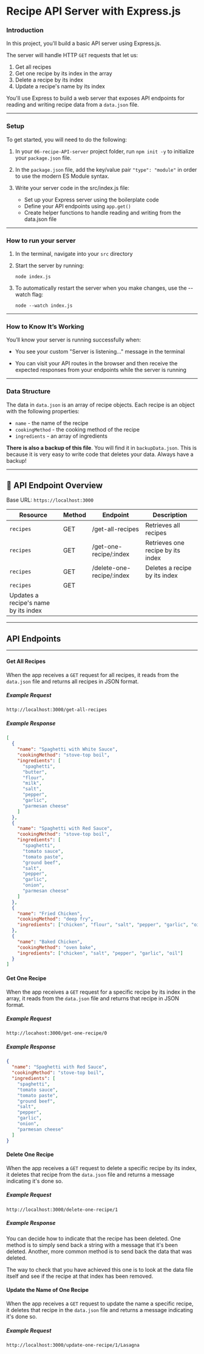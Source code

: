 # Recipe API Server with Express.js

### Introduction

In this project, you'll build a basic API server using Express.js.

The server will handle HTTP `GET` requests that let us:

1. Get all recipes
2. Get one recipe by its index in the array
3. Delete a recipe by its index
4. Update a recipe's name by its index

You'll use Express to build a web server that exposes API endpoints for reading and writing recipe data from a `data.json` file.

---

### Setup

To get started, you will need to do the following:

1. In your `06-recipe-API-server` project folder, run `npm init -y` to initialize your `package.json` file.
2. In the `package.json` file, add the key/value pair `"type": "module"` in order to use the modern ES Module syntax.
3. Write your server code in the src/index.js file:

   - Set up your Express server using the boilerplate code
   - Define your API endpoints using `app.get()`
   - Create helper functions to handle reading and writing from the data.json file

---

### How to run your server

1. In the terminal, navigate into your `src` directory
2. Start the server by running:

   `node index.js`

3. To automatically restart the server when you make changes, use the --watch flag:

   `node --watch index.js`

---

### How to Know It’s Working

You’ll know your server is running successfully when:

- You see your custom "Server is listening..." message in the terminal

- You can visit your API routes in the browser and then receive the expected responses from your endpoints while the server is running

---

### Data Structure

The data in `data.json` is an array of recipe objects. Each recipe is an object with the following properties:

- `name` - the name of the recipe
- `cookingMethod` - the cooking method of the recipe
- `ingredients` - an array of ingredients

**There is also a backup of this file**. You will find it in `backupData.json`. This is because it is very easy to write code that deletes your data. Always have a backup!

---

## 📘 API Endpoint Overview

Base URL: `https://localhost:3000`

| Resource                             | Method | Endpoint                  | Description                       |
| ------------------------------------ | ------ | ------------------------- | --------------------------------- |
| `recipes`                            | GET    | /get-all-recipes          | Retrieves all recipes             |
| `recipes`                            | GET    | /get-one-recipe/:index    | Retrieves one recipe by its index |
| `recipes`                            | GET    | /delete-one-recipe/:index | Deletes a recipe by its index     |
| `recipes`                            | GET    |
| Updates a recipe's name by its index |

---

## API Endpoints

---

#### Get All Recipes

When the app receives a `GET` request for all recipes, it reads from the `data.json` file and returns all recipes in JSON format.

##### Example Request

`http://localhost:3000/get-all-recipes`

##### Example Response

```json
[
  {
    "name": "Spaghetti with White Sauce",
    "cookingMethod": "stove-top boil",
    "ingredients": [
      "spaghetti",
      "butter",
      "flour",
      "milk",
      "salt",
      "pepper",
      "garlic",
      "parmesan cheese"
    ]
  },
  {
    "name": "Spaghetti with Red Sauce",
    "cookingMethod": "stove-top boil",
    "ingredients": [
      "spaghetti",
      "tomato sauce",
      "tomato paste",
      "ground beef",
      "salt",
      "pepper",
      "garlic",
      "onion",
      "parmesan cheese"
    ]
  },
  {
    "name": "Fried Chicken",
    "cookingMethod": "deep fry",
    "ingredients": ["chicken", "flour", "salt", "pepper", "garlic", "oil"]
  },
  {
    "name": "Baked Chicken",
    "cookingMethod": "oven bake",
    "ingredients": ["chicken", "salt", "pepper", "garlic", "oil"]
  }
]
```

#### Get One Recipe

When the app receives a `GET` request for a specific recipe by its index in the array, it reads from the `data.json` file and returns that recipe in JSON format.

##### Example Request

`http://locahost:3000/get-one-recipe/0`

##### Example Response

```json
{
  "name": "Spaghetti with Red Sauce",
  "cookingMethod": "stove-top boil",
  "ingredients": [
    "spaghetti",
    "tomato sauce",
    "tomato paste",
    "ground beef",
    "salt",
    "pepper",
    "garlic",
    "onion",
    "parmesan cheese"
  ]
}
```

#### Delete One Recipe

When the app receives a `GET` request to delete a specific recipe by its index, it deletes that recipe from the `data.json` file and returns a message indicating it's done so.

##### Example Request

`http://localhost:3000/delete-one-recipe/1`

##### Example Response

You can decide how to indicate that the recipe has been deleted. One method is to simply send back a string with a message that it's been deleted. Another, more common method is to send back the data that was deleted.

The way to check that you have achieved this one is to look at the data file itself and see if the recipe at that index has been removed.

#### Update the Name of One Recipe

When the app receives a `GET` request to update the name a specific recipe, it deletes that recipe in the `data.json` file and returns a message indicating it's done so.

##### Example Request

`http://localhost:3000/update-one-recipe/1/Lasagna`
